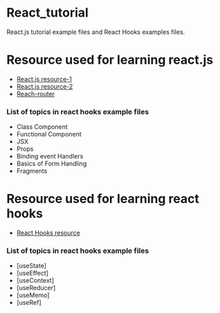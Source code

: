 # React_tutorial
React.js tutorial example files and React Hooks examples files.

# Resource used for learning react.js
* [React.js resource-1](https://www.youtube.com/watch?v=QFaFIcGhPoM&list=PLC3y8-rFHvwgg3vaYJgHGnModB54rxOk3)
* [React.js resource-2](https://reactjs.org/)
* [Reach-router](https://reach.tech/router/)

### List of topics in react hooks example files

* Class Component
* Functional Component
* JSX
* Props
* Binding event Handlers
* Basics of Form Handling
* Fragments





# Resource used for learning react hooks
* [React Hooks resource](https://www.youtube.com/watch?v=cF2lQ_gZeA8&list=PLC3y8-rFHvwisvxhZ135pogtX7_Oe3Q3A)


### List of topics in react hooks example files

* [useState]
* [useEffect]
* [useContext]
* [useReducer]
* [useMemo]
* [useRef]

